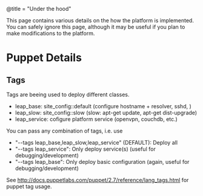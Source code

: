 @title = "Under the hood"

This page contains various details on the how the platform is implemented. You can safely ignore this page, although it may be useful if you plan to make modifications to the platform.

Puppet Details
======================================

Tags
----

Tags are beeing used to deploy different classes.

* leap_base:    site_config::default (configure hostname + resolver, sshd, )
* leap_slow:    site_config::slow (slow: apt-get update, apt-get dist-upgrade)
* leap_service: cofigure platform service (openvpn, couchdb, etc.)

You can pass any combination of tags, i.e. use

* "--tags leap_base,leap_slow,leap_service" (DEFAULT): Deploy all
* "--tags leap_service": Only deploy service(s) (useful for debugging/development)
* "--tags leap_base": Only deploy basic configuration (again, useful for debugging/development)

See http://docs.puppetlabs.com/puppet/2.7/reference/lang_tags.html for puppet tag usage.


